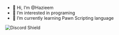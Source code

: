 - 👋 Hi, I’m @Hazieem
- 👀 I’m interested in programing
- 🌱 I’m currently learning Pawn Scripting language

![Discord Shield](https://discord.c99.nl/widget/theme-1/557900655084437504.png)
<!---
moonliightt/moonliightt is a ✨ special ✨ repository because its `README.md` (this file) appears on your GitHub profile.
You can click the Preview link to take a look at your changes.
--->
